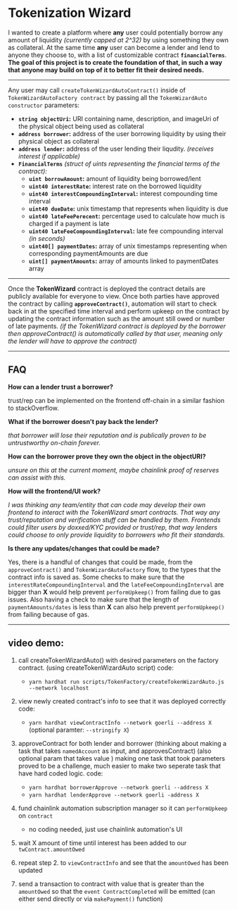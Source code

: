 # **Tokenization Wizard**

I wanted to create a platform where **any** user could potentially borrow any amount of liquidity *(currently capped at 2^32)* by using something they own as collateral.
At the same time **any** user can become a lender and lend to anyone they choose to, with a list of customizable contract **`financialTerms`**. 
**The goal of this project is to create the foundation of that, in such a way that anyone may build on top of it to better fit their desired needs.**

---

Any user may call `createTokenWizardAutoContract()` inside of `TokenWizardAutoFactory contract` by passing all the `TokenWizardAuto constructor` parameters:
 - **`string objectUri`:** URI containing name, description, and imageUri of the physical object being used as collateral
 - **`address borrower`:** address of the user borrowing liquidity by using their physical object as collateral  
 - **`address lender`:** address of the user lending their liqudity. *(receives interest if applicable)* 
 - **`FinancialTerms`** *(struct of uints representing the financial terms of the contract):* 
    - **`uint borrowAmount`:** amount of liquidity being borrowed/lent 
    - **`uint40 interestRate`:** interest rate on the borrowed liquidity
    - **`uint40 interestCompoundingInterval`:** interest compounding time interval
    - **`uint40 dueDate`:** unix timestamp that represents when liquidity is due
    - **`uint40 lateFeePerecent`:** percentage used to calculate how much is charged if a payment is late
    - **`uint40 lateFeeCompoundingInterval`:** late fee compounding interval *(in seconds)*
    - **`uint40[] paymentDates`:** array of unix timestamps representing when corresponding paymentAmounts are due
    - **`uint[] paymentAmounts`:** array of amounts linked to paymentDates array
    

---

Once the **TokenWizard** contract is deployed the contract details are publicly available for everyone to view. Once both parties have approved the contract by calling **`approveContract()`**, automation will start to check back in at the specified time interval and perform upkeep on the contract by updating the contract information such as the amount still owed or number of late payments. *(if the TokenWizard contract is deployed by the borrower then approveContract() is automatically called by that user, meaning only the lender will have to approve the contract)*

---

## **FAQ**

**How can a lender trust a borrower?**

 trust/rep can be implemented on the frontend off-chain in a similar fashion to stackOverflow.

**What if the borrower doesn't pay back the lender?**

*that borrower will lose their reputation and is publically proven to be untrustworthy on-chain forever.*

**How can the borrower prove they own the object in the objectURI?**

*unsure on this at the current moment, maybe chainlink proof of reserves can assist with this.*

**How will the frontend/UI work?**

*I was thinking any team/entity that can code may develop their own frontend to interact with the TokenWizard smart contracts. 
That way any trust/reputation and verification stuff can be handled by them. Frontends could filter users by doxxed/KYC provided or trust/rep, 
that way lenders could choose to only provide liquidity to borrowers who fit their standards.*

**Is there any updates/changes that could be made?**

Yes, there is a handful of changes that could be made, from the `approveContract()` and `TokenWizardAutoFactory` flow, to the types that the contract info is saved as. Some checks to make sure that the `interestRateCompoundingInterval` and the `lateFeeCompoundingInterval` are bigger than **X** would help prevent `performUpkeep()` from failing due to gas issues. Also having a check to make sure that the length of `paymentAmounts/dates` is less than **X** can also help prevent `performUpkeep()` from failing because of gas.

---

## **video demo:** 
1. call createTokenWizardAuto() with desired parameters on the factory contract. (using createTokenWizardAuto script)
code:
    - `yarn hardhat run scripts/TokenFactory/createTokenWizardAuto.js --network localhost`

2. view newly created contract's info to see that it was deployed correctly 
code:
    - `yarn hardhat viewContractInfo --network goerli --address X ` (optional paramter: `--stringify X`)

3. approveContract for both lender and borrower (thinking about making a task that takes `namedAccount` as input, and approvesContract)
(also optional param that takes value ) making one task that took parameters proved to be a challenge, much easier to make two seperate task that have hard coded logic.
code:
    - `yarn hardhat borrowerApprove --network goerli --address X`
    - `yarn hardhat lenderApprove --network goerli -address X`

4. fund chainlink automation subscription manager so it can `performUpkeep` on `contract`
    - no coding needed, just use chainlink automation's UI

5. wait X amount of time until interest has been added to our `twContract.amountOwed`

6. repeat step 2. to `viewContractInfo` and see that the `amountOwed` has been updated
7. send a transaction to contract with value that is greater than the `amountOwed` so that the `event ContractCompleted` will be emitted
    (can either send directly or via `makePayment()` function)